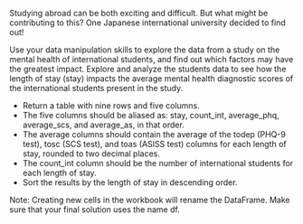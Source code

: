 Studying abroad can be both exciting and difficult. But what might be contributing to this? One Japanese international university decided to find out!

Use your data manipulation skills to explore the data from a study on the mental health of international students, and find out which factors may have the greatest impact.
Explore and analyze the students data to see how the length of stay (stay) impacts the average mental health diagnostic scores of the international students present in the study.
<ul>
<li>
Return a table with nine rows and five columns.
</li>
<li>
The five columns should be aliased as: stay, count_int, average_phq, average_scs, and average_as, in that order.
</li>
<li>
The average columns should contain the average of the todep (PHQ-9 test), tosc (SCS test), and toas (ASISS test) columns for each length of stay, rounded to two decimal places.
</li>
<li>
The count_int column should be the number of international students for each length of stay.
</li>
<li>
Sort the results by the length of stay in descending order.
</li>
</ul>
Note: Creating new cells in the workbook will rename the DataFrame. Make sure that your final solution uses the name df.
